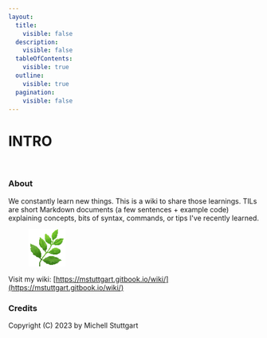 ```yaml
---
layout:
  title:
    visible: false
  description:
    visible: false
  tableOfContents:
    visible: true
  outline:
    visible: true
  pagination:
    visible: false
---
```


# INTRO

<figure><img src="https://images.unsplash.com/photo-1473448912268-2022ce9509d8?crop=entropy&#x26;cs=srgb&#x26;fm=jpg&#x26;ixid=M3wxOTcwMjR8MHwxfHNlYXJjaHw0fHxmb3Jlc3R8ZW58MHx8fHwxNjk3NDY0OTE2fDA&#x26;ixlib=rb-4.0.3&#x26;q=85" alt=""><figcaption></figcaption></figure>

### About

We constantly learn new things. This is a wiki to share those learnings. TILs are short Markdown documents (a few sentences + example code) explaining concepts, bits of syntax, commands, or tips I've recently learned.

<figure><img src=".gitbook/assets/logo-400_Z1XKXbv.png" alt="" width="75"><figcaption></figcaption></figure>

Visit my wiki: [https://mstuttgart.gitbook.io/wiki/](https://mstuttgart.gitbook.io/wiki/)

### Credits

Copyright (C) 2023 by Michell Stuttgart

